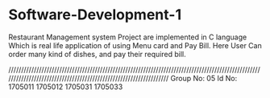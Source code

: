 # Software-Development-1


Restaurant Management system Project are implemented in C language Which is real life application of using Menu card and Pay Bill. Here User Can order many kind of dishes, and pay their required bill.





//////////////////////////////////////////////////////////////////////////////////////////////////////////////////////////////////////////////////////////////////
                                                    Group No: 05
                                                    Id No: 1705011
                                                           1705012
                                                           1705031
                                                           1705033
